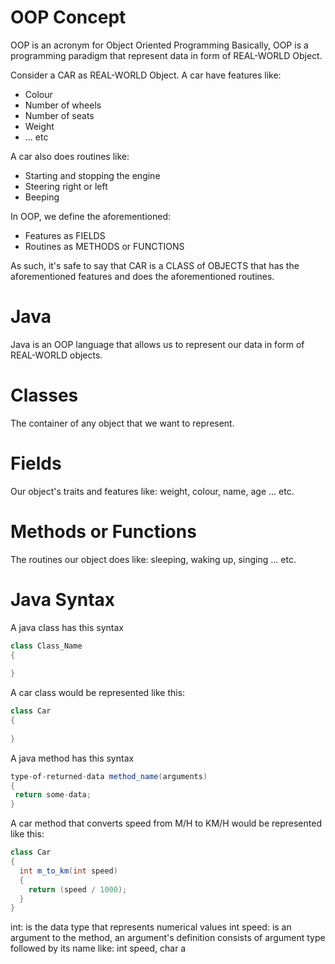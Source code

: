 # OOP Concept
OOP is an acronym for Object Oriented Programming
Basically, OOP is a programming paradigm that represent data in form of REAL-WORLD Object.

Consider a CAR as REAL-WORLD Object.
A car have features like:
- Colour
- Number of wheels
- Number of seats
- Weight
- ... etc

A car also does routines like:
- Starting and stopping the engine
- Steering right or left
- Beeping

In OOP, we define the aforementioned:
- Features as FIELDS
- Routines as METHODS or FUNCTIONS

As such, it's safe to say that CAR is a CLASS of OBJECTS that has the aforementioned features and does the aforementioned routines.


# Java
Java is an OOP language that allows us to represent our data in form of REAL-WORLD objects.

# Classes
The container of any object that we want to represent.

# Fields
Our object's traits and features like: weight, colour, name, age ... etc.

# Methods or Functions
The routines our object does like: sleeping, waking up, singing ... etc.

# Java Syntax
A java class has this syntax
```java
class Class_Name
{
  
}
```
A car class would be represented like this:
```java
class Car
{
  
}
```

A java method has this syntax
```java
type-of-returned-data method_name(arguments)
{
 return some-data; 
}
```

A car method that converts speed from M/H to KM/H would be represented like this:
```java
class Car
{
  int m_to_km(int speed)
  {
    return (speed / 1000);
  }
}
```
int: is the data type that represents numerical values
int speed: is an argument to the method, an argument's definition consists of argument type followed by its name like:
int speed, char a

